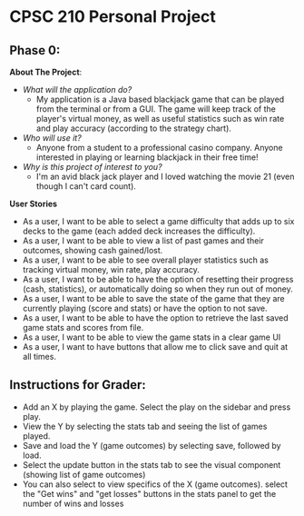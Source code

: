 # CPSC 210 Personal Project

## Phase 0:

**About The Project**:
- _What will the application do?_
  - My application is a Java based blackjack game that can be played from the terminal or from a GUI. The game will keep track of the player's virtual money, as well as useful statistics such as win rate and play accuracy (according to the strategy chart).
- _Who will use it?_
  - Anyone from a student to a professional casino company. Anyone interested in playing or learning blackjack in their free time! 
- _Why is this project of interest to you?_
  - I'm an avid black jack player and I loved watching the movie 21 (even though I can't card count). 

**User Stories**
- As a user, I want to be able to select a game difficulty that adds up to six decks to the game (each added deck increases the difficulty).
- As a user, I want to be able to view a list of past games and their outcomes, showing cash gained/lost.
- As a user, I want to be able to see overall player statistics such as tracking virtual money, win rate, play accuracy.
- As a user, I want to be able to have the option of resetting their progress (cash, statistics), or automatically doing so when they run out of money.
- As a user, I want to be able to save the state of the game that they are currently playing (score and stats) or have the option to not save.
- As a user, I want to be able to have the option to retrieve the last saved game stats and scores from file. 
- As a user, I want to be able to view the game stats in a clear game UI
- As a user, I want to have buttons that allow me to click save and quit at all times. 


## Instructions for Grader:
- Add an X by playing the game. Select the play on the sidebar and press play.
- View the Y by selecting the stats tab and seeing the list of games played.
- Save and load the Y (game outcomes) by selecting save, followed by load. 
- Select the update button in the stats tab to see the visual component (showing list of game outcomes)
- You can also select to view specifics of the X (game outcomes). select the "Get wins" and "get losses" buttons in the stats panel to get the number of wins and losses